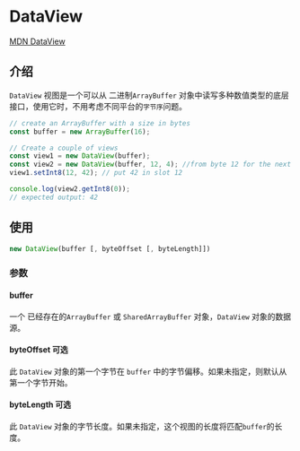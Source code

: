 <!--
 * @Author: tangdaoyong
 * @Date: 2021-02-07 14:25:38
 * @LastEditors: tangdaoyong
 * @LastEditTime: 2021-02-07 14:39:22
 * @Description: DataView
-->
# DataView

[MDN DataView](https://developer.mozilla.org/zh-CN/docs/Web/JavaScript/Reference/Global_Objects/DataView)

## 介绍

`DataView` 视图是一个可以从 二进制`ArrayBuffer` 对象中读写多种数值类型的底层接口，使用它时，不用考虑不同平台的`字节序`问题。

```js
// create an ArrayBuffer with a size in bytes
const buffer = new ArrayBuffer(16);

// Create a couple of views
const view1 = new DataView(buffer);
const view2 = new DataView(buffer, 12, 4); //from byte 12 for the next 4 bytes
view1.setInt8(12, 42); // put 42 in slot 12

console.log(view2.getInt8(0));
// expected output: 42
```

## 使用

```js
new DataView(buffer [, byteOffset [, byteLength]])
```
### 参数

#### buffer

一个 已经存在的`ArrayBuffer` 或 `SharedArrayBuffer` 对象，`DataView` 对象的数据源。

#### byteOffset 可选

此 `DataView` 对象的第一个字节在 `buffer` 中的字节偏移。如果未指定，则默认从第一个字节开始。

#### byteLength 可选

此 `DataView` 对象的字节长度。如果未指定，这个视图的长度将匹配`buffer`的长度。